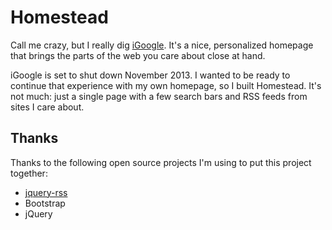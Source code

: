 # Homestead

Call me crazy, but I really dig [iGoogle](http://www.google.com/ig). It's a nice, personalized homepage that brings the parts of the web you care about close at hand.

iGoogle is set to shut down November 2013. I wanted to be ready to continue that experience with my own homepage, so I built Homestead. It's not much: just a single page with a few search bars and RSS feeds from sites I care about.

##  Thanks

Thanks to the following open source projects I'm using to put this project together:

- [jquery-rss](https://github.com/sdepold/jquery-rss)
- Bootstrap
- jQuery
